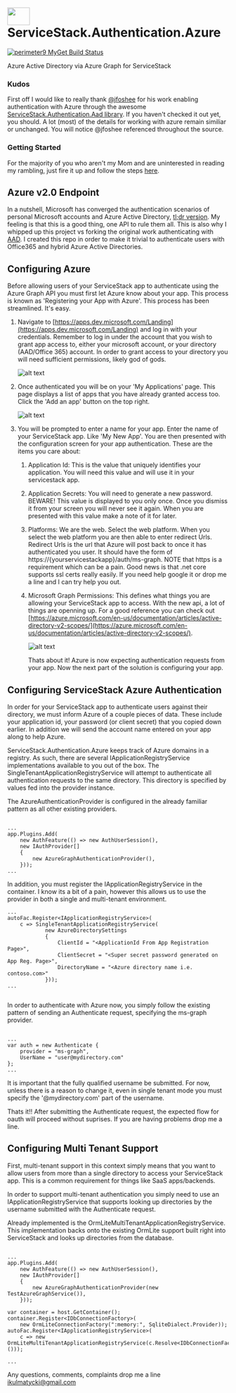 # <img src="Icon.jpeg" width="51" height="40" /> ServiceStack.Authentication.Azure

[![perimeter9 MyGet Build Status](https://www.myget.org/BuildSource/Badge/perimeter9?identifier=cde150f5-6369-476d-9d57-45ae14af0572)](https://www.myget.org/)

Azure Active Directory via Azure Graph for ServiceStack

### Kudos
First off I would like to really thank [@jfoshee](https://github.com/jfoshee) for his work enabling authentication with 
Azure through the awesome [ServiceStack.Authentication.Aad library](https://github.com/jfoshee/ServiceStack.Authentication.Aad). 
If you haven't checked it out yet, you should. A lot (most) of the details for working with azure remain 
similiar or unchanged. You will notice @jfoshee referenced throughout the source. 

### Getting Started
For the majority of you who aren't my Mom and are uninterested in reading my rambling, just 
fire it up and follow the steps [here](https://github.com/ticky74/ServiceStack.Authentication.Azure/wiki/Get-Started).

## Azure v2.0 Endpoint
In a nutshell, Microsoft has converged the authentication scenarios of personal Microsoft 
accounts and Azure Active Directory, 
[tl;dr version](https://azure.microsoft.com/en-us/documentation/articles/active-directory-appmodel-v2-overview/). 
My feeling is that this is a good thing, one API to rule them all. This is also why I whipped 
up this project vs forking the original work authenticating with [AAD](https://github.com/jfoshee/ServiceStack.Authentication.Aad).
I created this repo in order to make it trivial to authenticate users with Office365 and hybrid Azure 
Active Directories.


## Configuring Azure
Before allowing users of your ServiceStack app to authenticate using the Azure Graph API
you must first let Azure know about your app. This process is known as 'Registering your 
App with Azure'. This process has been streamlined. It's easy.

1. Navigate to [https://apps.dev.microsoft.com/Landing](https://apps.dev.microsoft.com/Landing) and 
log in with your credentials. Remember to log in under the account that you wish to grant app 
access to, either your microsoft account, or your directory (AAD/Office 365) account. In order 
to grant access to your directory you will need sufficient permissions, likely god of gods.

     ![alt text](docs/img/user-login.png "Log in with your ms/office365 account.") 

2. Once authenticated you will be on your 'My Applications' page. This page displays a list of 
apps that you have already granted access too. Click the 'Add an app' button on the top
 right.

   ![alt text](docs/img/my-apps.png "Log in with your ms/office365 account.")

3. You will be prompted to enter a name for your app. Enter the name of your 
ServiceStack app. Like 'My New App'. You are then presented with the configuration screen for your app authentication.
These are the items you care about:
    1. Application Id: This is the value that uniquely identifies your application. You will need this value 
    and will use it in your servicestack app.
    
    2. Application Secrets: You will need to generate a new password. BEWARE! This value is 
    displayed to you only once. Once you dismiss it from your screen you will never see 
    it again. When you are presented with this value make a note of it for later.
    
    3. Platforms: We are the web. Select the web platform. When you select the web platform 
    you are then able to enter redirect Urls. Redirect Urls is the url that Azure 
    will post back to once it has authenticated you user. It  should have the form of 
    https://{yourservicestackapp}/auth/ms-graph. NOTE that https is a requirement which 
    can be a pain. Good news is that .net core supports ssl certs really easily. If you 
    need help google it or drop me a line and I can try help you out.

    4. Microsoft Graph Permissions: This defines what things you are allowing your ServiceStack 
    app to access. With the new api, a lot of things are openning up. For a good reference you 
    can check out [https://azure.microsoft.com/en-us/documentation/articles/active-directory-v2-scopes/](https://azure.microsoft.com/en-us/documentation/articles/active-directory-v2-scopes/).

       ![alt text](docs/img/app-registration.png "Log in with your ms/office365 account.")

        Thats about it! Azure is now expecting authentication requests from your app. Now the 
next part of the solution is configuring your app.

## Configuring ServiceStack Azure Authentication

In order for your ServiceStack app to authenticate users against their directory, 
we must inform Azure of a couple pieces of data. These include your application id, 
your password (or client secret) that you copied down earlier. In addition we will 
send the account name entered on your app along to help Azure.

ServiceStack.Authentication.Azure keeps track of Azure domains in a registry. As such, 
there are several IApplicationRegistryService implementations available to you out of 
the box. The SingleTenantApplicationRegistryService will attempt to authenticate all 
authentication requests to the same directory. This directory is specified by values 
fed into the provider instance.

The AzureAuthenticationProvider is configured in the already familiar pattern as 
all other existing providers.

```

...
app.Plugins.Add(
    new AuthFeature(() => new AuthUserSession(), 
    new IAuthProvider[]
    {
        new AzureGraphAuthenticationProvider(), 
    }));
...

```

In addition, you must register the IApplicationRegistryService in the container. I know 
its a bit of a pain, however this allows us to use the provider in both a single and 
multi-tenant environment. 

```
...
autoFac.Register<IApplicationRegistryService>(
    c => SingleTenantApplicationRegistryService(
            new AzureDirectorySettings
            {
                ClientId = "<ApplicationId From App Registration Page>",
                ClientSecret = "<Super secret password generated on App Reg. Page>",
                DirectoryName = "<Azure directory name i.e. contoso.com>"
            }));
...            
    
```

In order to authenticate with Azure now, you simply follow the existing pattern of 
sending an Authenticate request, specifying  the ms-graph provider.

```

...
var auth = new Authenticate {
    provider = "ms-graph",
    UserName = "user@mydirectory.com"
};
...

```

It is important that the fully qualified username be submitted. For now, unless there 
is a reason to change it, even in single tenant mode you must specify the '@mydirectory.com' 
part of the username.

Thats it!!
After submitting the Authenticate request, the expected flow for oauth will proceed 
without suprises. If you are having problems drop me a line.



## Configuring Multi Tenant Support

First, multi-tenant support in this context simply means that you want to allow users 
from more than a single directory to access your ServiceStack app. This is a common 
requirement for things like SaaS apps/backends.

In order to support multi-tenant authentication you simply need to use an
IApplicationRegistryService that supports looking up directories by the 
username submitted with the Authenticate request.

Already implemented is the OrmLiteMultiTenantApplicationRegistryService. This 
implementation backs onto the existing OrmLite support built right into 
ServiceStack and looks up directories from the database. 

```

...
app.Plugins.Add(
    new AuthFeature(() => new AuthUserSession(), 
    new IAuthProvider[]
    {
        new AzureGraphAuthenticationProvider(new TestAzureGraphService()), 
    }));

var container = host.GetContainer();
container.Register<IDbConnectionFactory>(
    new OrmLiteConnectionFactory(":memory:", SqliteDialect.Provider));
autoFac.Register<IApplicationRegistryService>(
    c => new OrmLiteMultiTenantApplicationRegistryService(c.Resolve<IDbConnectionFactory>()));

...
```

Any questions, comments, complaints drop me a line <ikulmatycki@gmail.com>